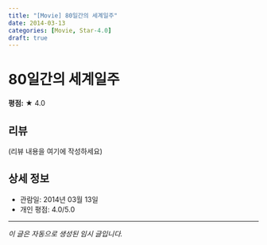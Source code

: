 ```yaml
---
title: "[Movie] 80일간의 세계일주"
date: 2014-03-13
categories: [Movie, Star-4.0]
draft: true
---
```


# 80일간의 세계일주

**평점:** ★ 4.0

## 리뷰

(리뷰 내용을 여기에 작성하세요)

## 상세 정보

- 관람일: 2014년 03월 13일
- 개인 평점: 4.0/5.0

---

*이 글은 자동으로 생성된 임시 글입니다.*
